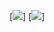 [![](https://github-readme-stats.vercel.app/api?username=overlorde&hide=stars,prs,issues&theme=dark)]
[![](https://github-readme-stats.vercel.app/api/top_langs/?username=overlorde&theme=dark&langs_count=4)]
<!--
**overlorde/overlorde** is a ✨ _special_ ✨ repository because its `README.md` (this file) appears on your GitHub profile.

Here are some ideas to get you started:

-🔭 I’m currently working on ...
- 🌱 I’m currently learning ...
- 👯 I’m looking to collaborate on ...
- 🤔 I’m looking for help with ...
- 💬 Ask me about ...
- 📫 How to reach me: ...
- 😄 Pronouns: ...
- ⚡ Fun fact: ...
-->
